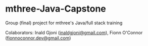 # mthree-Java-Capstone
Group (final) project for mthree's Java/full stack training

Colaborators: Inald Gjoni (inaldgjoni@gmail.com), Fionn O'Connor (fionnoconnor.dev@gmail.com)
